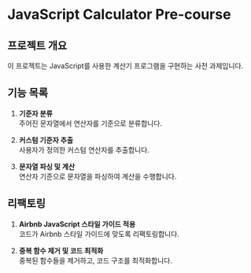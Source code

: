 # JavaScript Calculator Pre-course

## 프로젝트 개요

이 프로젝트는 JavaScript를 사용한 계산기 프로그램을 구현하는 사전 과제입니다.

## 기능 목록

1. **기준자 분류**  
   주어진 문자열에서 연산자를 기준으로 분류합니다.

2. **커스텀 기준자 추출**  
   사용자가 정의한 커스텀 연산자를 추출합니다.

3. **문자열 파싱 및 계산**  
   연산자 기준으로 문자열을 파싱하여 계산을 수행합니다.

## 리팩토링

1. **Airbnb JavaScript 스타일 가이드 적용**  
   코드가 Airbnb 스타일 가이드에 맞도록 리팩토링합니다.

2. **중복 함수 제거 및 코드 최적화**  
   중복된 함수들을 제거하고, 코드 구조를 최적화합니다.
